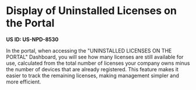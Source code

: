 # Display of Uninstalled Licenses on the Portal

**US ID: US-NPD-8530**

In the portal, when accessing the "UNINSTALLED LICENSES ON THE PORTAL" Dashboard, you will see how many licenses are still available for use, calculated from the total number of licenses your company owns minus the number of devices that are already registered. This feature makes it easier to track the remaining licenses, making management simpler and more efficient.